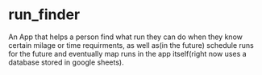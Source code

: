 # run_finder
An App that helps a person find what run they can do when they know certain milage or time requirments, as well as(in the future) schedule runs for the future and eventually map runs in the app itself(right now uses a database stored in google sheets).
